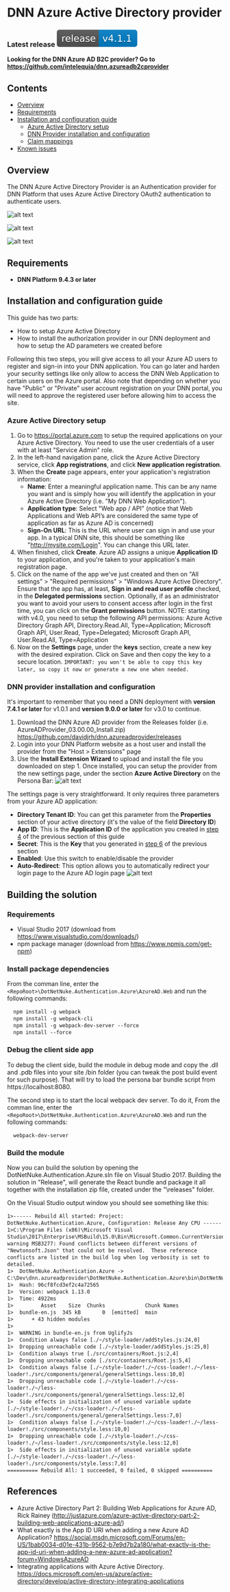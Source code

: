 # DNN Azure Active Directory provider
### Latest release [![Latest release](docs/images/DNNAzureAD_LatestRelease.svg)](https://github.com/davidjrh/dnn.azureadprovider/releases/latest)

**Looking for the DNN Azure AD B2C provider? Go to https://github.com/intelequia/dnn.azureadb2cprovider**

## Contents
- [Overview](#overview)
- [Requirements](#requirements)
- [Installation and configuration guide](#installation-and-configuration-guide)
  - [Azure Active Directory setup](#AAD-setup)
  - [DNN Provider installation and configuration](#provider-configuration)
  - [Claim mappings](docs/mappings.md)
- [Known issues](#known-issues)

<a name="overview"></a>
## Overview
The DNN Azure Active Directory Provider is an Authentication provider for DNN Platform that uses Azure Active Directory OAuth2 authentication to authenticate users.

![alt text](https://github.com/davidjrh/dnn.azureadprovider/raw/master/docs/images/DNNAzureADv3_1.png "Sign-in with Azure AD")

![alt text](https://github.com/davidjrh/dnn.azureadprovider/raw/master/docs/images/DNNAzureADv3_2.png "Sign-in with Azure AD")

![alt text](https://github.com/davidjrh/dnn.azureadprovider/raw/master/docs/images/DNNAzureADv3_3.png "Sign-in with Azure AD")

<a name="requirements"></a>
## Requirements
* **DNN Platform 9.4.3 or later**

<a name="installation-and-configuration-guide"></a>
## Installation and configuration guide
This guide has two parts:
* How to setup Azure Active Directory
* How to install the authorization provider in our DNN deployment and how to setup the AD parameters we created before

Following this two steps, you will give access to all your Azure AD users to register and sign-in into your DNN application. You can go later and harden your security settings like only allow to access the DNN Web Application to certain users on the Azure portal. Also note that depending on whether you have "Public" or "Private" user account registration on your DNN portal, you will need to approve the registered user before allowing him to access the site.

<a name="AAD-setup"></a>
### Azure Active Directory setup
1. Go to https://portal.azure.com to setup the required applications on your Azure Active Directory. You need to use the user credentials of a user with at least "Service Admin" role. 
2. In the left-hand navigation pane, click the Azure Active Directory service, click **App registrations**, and click **New application registration**.
3. When the **Create** page appears, enter your application's registration information:
    * **Name**: Enter a meaningful application name. This can be any name you want and is simply how you will identify the application in your Azure Active Directory (i.e. "My DNN Web Application").
    * **Application type**: Select "Web app / API" (notice that Web Applications and Web API’s are considered the same type of application as far as Azure AD is concerned)
    * **Sign-On URL**: This is the URL where user can sign in and use your app. In a typical DNN site, this should be something like "http://mysite.com/Login". You can change this URL later.
4. <a name="applicationid"></a> When finished, click **Create**. Azure AD assigns a unique **Application ID** to your application, and you're taken to your application's main registration page.
5. Click on the name of the app we've just created and then on "All settings" > "Required permissions" > "Windows Azure Active Directory". Ensure that the app has, at least, **Sign in and read user profile** checked, in the **Delegated permissions** section. Optionally, if as an administrator you want to avoid your users to consent access after login in the first time, you can click on the **Grant permissions** button. NOTE: starting with v4.0, you need to setup the following API permissions: Azure Active Directory Graph API, Directory.Read.All, Type=Application; Microsoft Graph API, User.Read, Type=Delegated; Microsoft Graph API, User.Read.All, Type=Application
6. <a name="getaadkey"></a> Now on the **Settings** page, under the **keys** section, create a new key with the desired expiration. Click on Save and then copy the key to a secure location. `IMPORTANT: you won't be able to copy this key later, so copy it now or generate a new one when needed.`

<a name="provider-configuration"></a>
### DNN provider installation and configuration
It's important to remember that you need a DNN deployment with **version 7.4.1 or later** for v1.0.1 and **version 9.0.0 or later** for v3.0 to continue. 

1. Download the DNN Azure AD provider from the Releases folder (i.e. AzureADProvider_03.00.00_Install.zip) https://github.com/davidjrh/dnn.azureadprovider/releases
2. Login into your DNN Platform website as a host user and install the provider from the "Host > Extensions" page
3. Use the **Install Extension Wizard** to upload and install the file you downloaded on step 1. Once installed, you can setup the provider from the new settings page, under the section **Azure Active Directory** on the Persona Bar:
![alt text](https://github.com/davidjrh/dnn.azureadprovider/raw/master/docs/images/DNNAzureADv3_5.png "AAD settings v3")

The settings page is very straightforward. It only requires three parameters from your Azure AD application:
* **Directory Tenant ID**: You can get this parameter from the **Properties** section of your active directory (it's the value of the field **Directory ID**)
* **App ID**: This is the **Application ID** of the application you created in [step 4](#applicationid) of the previous section of this guide
* **Secret**: This is the **Key** that you generated in [step 6](#getaadkey) of the previous section
* **Enabled**: Use this switch to enable/disable the provider
* **Auto-Redirect**: This option allows you to automatically redirect your login page to the Azure AD login page
![alt text](https://github.com/davidjrh/dnn.azureadprovider/raw/master/docs/images/DNNAzureADv3_6.png "AAD settings")

## Building the solution
### Requirements
* Visual Studio 2017 (download from https://www.visualstudio.com/downloads/)
* npm package manager (download from https://www.npmjs.com/get-npm)

### Install package dependencies
From the comman line, enter the `<RepoRoot>\DotNetNuke.Authentication.Azure\AzureAD.Web` and run the following commands:
```
  npm install -g webpack
  npm install -g webpack-cli
  npm install -g webpack-dev-server --force
  npm install --force
```

### Debug the client side app
To debug the client side, build the module in debug mode and copy the .dll and .pdb files into your site /bin folder (you can tweak the post build event for such purpose). That will try to load the persona bar bundle script from https://localhost:8080. 

The second step is to start the local webpack dev server. To do it, 
From the comman line, enter the `<RepoRoot>\DotNetNuke.Authentication.Azure\AzureAD.Web` and run the following commands:
```
  webpack-dev-server
```

### Build the module
Now you can build the solution by opening the DotNetNuke.Authentication.Azure.sln file on Visual Studio 2017. Building the solution in "Release", will generate the React bundle and package it all together with the installation zip file, created under the "\releases" folder.

On the Visual Studio output window you should see something like this:
```
1>------ Rebuild All started: Project: DotNetNuke.Authentication.Azure, Configuration: Release Any CPU ------
1>C:\Program Files (x86)\Microsoft Visual Studio\2017\Enterprise\MSBuild\15.0\Bin\Microsoft.Common.CurrentVersion.targets(2106,5): warning MSB3277: Found conflicts between different versions of "Newtonsoft.Json" that could not be resolved.  These reference conflicts are listed in the build log when log verbosity is set to detailed.
1>  DotNetNuke.Authentication.Azure -> C:\Dev\dnn.azureadprovider\DotNetNuke.Authentication.Azure\bin\DotNetNuke.Authentication.Azure.dll
1>  Hash: 96cf8fcd3ef2c4a72565
1>  Version: webpack 1.13.0
1>  Time: 4922ms
1>         Asset    Size  Chunks             Chunk Names
1>  bundle-en.js  345 kB       0  [emitted]  main
1>      + 43 hidden modules
1>  
1>  WARNING in bundle-en.js from UglifyJs
1>  Condition always false [./~/style-loader/addStyles.js:24,0]
1>  Dropping unreachable code [./~/style-loader/addStyles.js:25,0]
1>  Condition always true [./src/containers/Root.js:2,4]
1>  Dropping unreachable code [./src/containers/Root.js:5,4]
1>  Condition always false [./~/style-loader!./~/css-loader!./~/less-loader!./src/components/general/generalSettings.less:10,0]
1>  Dropping unreachable code [./~/style-loader!./~/css-loader!./~/less-loader!./src/components/general/generalSettings.less:12,0]
1>  Side effects in initialization of unused variable update [./~/style-loader!./~/css-loader!./~/less-loader!./src/components/general/generalSettings.less:7,0]
1>  Condition always false [./~/style-loader!./~/css-loader!./~/less-loader!./src/components/style.less:10,0]
1>  Dropping unreachable code [./~/style-loader!./~/css-loader!./~/less-loader!./src/components/style.less:12,0]
1>  Side effects in initialization of unused variable update [./~/style-loader!./~/css-loader!./~/less-loader!./src/components/style.less:7,0]
========== Rebuild All: 1 succeeded, 0 failed, 0 skipped ==========

```


## References
* Azure Active Directory Part 2: Building Web Applications for Azure AD, Rick Rainey (http://justazure.com/azure-active-directory-part-2-building-web-applications-azure-ad/) 
* What exactly is the App ID URI when adding a new Azure AD Application? https://social.msdn.microsoft.com/Forums/en-US/1bab0034-d01e-431b-9562-b7e9d7b2a180/what-exactly-is-the-app-id-uri-when-adding-a-new-azure-ad-application?forum=WindowsAzureAD
* Integrating applications with Azure Active Directory. https://docs.microsoft.com/en-us/azure/active-directory/develop/active-directory-integrating-applications
